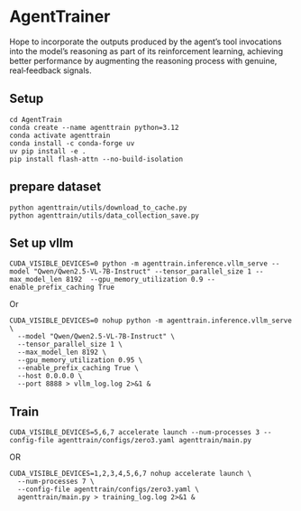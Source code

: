 # AgentTrainer
Hope to incorporate the outputs produced by the agent’s tool invocations into the model’s reasoning as part of its reinforcement learning, achieving better performance by augmenting the reasoning process with genuine, real‐feedback signals.

## Setup 

```
cd AgentTrain
conda create --name agenttrain python=3.12
conda activate agenttrain
conda install -c conda-forge uv
uv pip install -e .
pip install flash-attn --no-build-isolation
```

## prepare dataset
```
python agenttrain/utils/download_to_cache.py
python agenttrain/utils/data_collection_save.py
```


## Set up vllm

```
CUDA_VISIBLE_DEVICES=0 python -m agenttrain.inference.vllm_serve --model "Qwen/Qwen2.5-VL-7B-Instruct" --tensor_parallel_size 1 --max_model_len 8192  --gpu_memory_utilization 0.9 --enable_prefix_caching True
```

Or

```
CUDA_VISIBLE_DEVICES=0 nohup python -m agenttrain.inference.vllm_serve \
  --model "Qwen/Qwen2.5-VL-7B-Instruct" \
  --tensor_parallel_size 1 \
  --max_model_len 8192 \
  --gpu_memory_utilization 0.95 \
  --enable_prefix_caching True \
  --host 0.0.0.0 \
  --port 8888 > vllm_log.log 2>&1 &
```

## Train

```
CUDA_VISIBLE_DEVICES=5,6,7 accelerate launch --num-processes 3 --config-file agenttrain/configs/zero3.yaml agenttrain/main.py
```
OR

```
CUDA_VISIBLE_DEVICES=1,2,3,4,5,6,7 nohup accelerate launch \
  --num-processes 7 \
  --config-file agenttrain/configs/zero3.yaml \
  agenttrain/main.py > training_log.log 2>&1 &
```